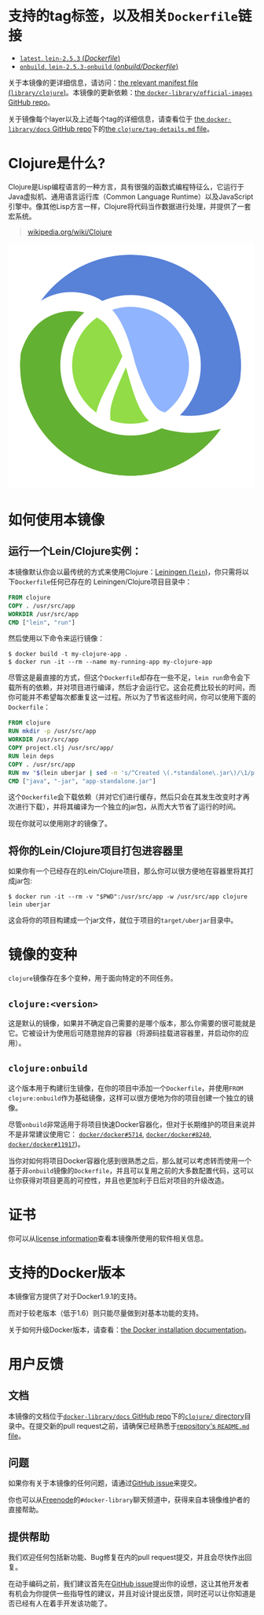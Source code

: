 # 支持的tag标签，以及相关`Dockerfile`链接

-	[`latest`, `lein-2.5.3` (*Dockerfile*)](https://github.com/Quantisan/docker-clojure/blob/a22cdfcdf10fd5c99fa4bb993c71847ab00ee2a9/Dockerfile)
-	[`onbuild`, `lein-2.5.3-onbuild` (*onbuild/Dockerfile*)](https://github.com/Quantisan/docker-clojure/blob/a22cdfcdf10fd5c99fa4bb993c71847ab00ee2a9/onbuild/Dockerfile)

关于本镜像的更详细信息，请访问：[the relevant manifest file (`library/clojure`)](https://github.com/docker-library/official-images/blob/master/library/clojure)。本镜像的更新依赖：[the `docker-library/official-images` GitHub repo](https://github.com/docker-library/official-images)。

关于镜像每个layer以及上述每个tag的详细信息，请查看位于 [the `docker-library/docs` GitHub repo](https://github.com/docker-library/docs)下的[the `clojure/tag-details.md` file](https://github.com/docker-library/docs/blob/master/clojure/tag-details.md)。

# Clojure是什么?

Clojure是Lisp编程语言的一种方言，具有很强的函数式编程特征么，它运行于Java虚拟机、通用语言运行库（Common Language Runtime）以及JavaScript引擎中。像其他Lisp方言一样，Clojure将代码当作数据进行处理，并提供了一套宏系统。

> [wikipedia.org/wiki/Clojure](http://en.wikipedia.org/wiki/Clojure)

![logo](https://raw.githubusercontent.com/docker-library/docs/master/clojure/logo.png)

# 如何使用本镜像

## 运行一个Lein/Clojure实例：

本镜像默认你会以最传统的方式来使用Clojure：[Leiningen (`lein`)](http://leiningen.org/)，你只需将以下`Dockerfile`任何已存在的 Leiningen/Clojure项目目录中：

```dockerfile
FROM clojure
COPY . /usr/src/app
WORKDIR /usr/src/app
CMD ["lein", "run"]
```

然后使用以下命令来运行镜像：

```console
$ docker build -t my-clojure-app .
$ docker run -it --rm --name my-running-app my-clojure-app
```

尽管这是最直接的方式，但这个`Dockerfile`却存在一些不足，`lein run`命令会下载所有的依赖，并对项目进行编译，然后才会运行它。这会花费比较长的时间，而你可能并不希望每次都重复这一过程。所以为了节省这些时间，你可以使用下面的`Dockerfile`：

```dockerfile
FROM clojure
RUN mkdir -p /usr/src/app
WORKDIR /usr/src/app
COPY project.clj /usr/src/app/
RUN lein deps
COPY . /usr/src/app
RUN mv "$(lein uberjar | sed -n 's/^Created \(.*standalone\.jar\)/\1/p')" app-standalone.jar
CMD ["java", "-jar", "app-standalone.jar"]
```

这个`Dockerfile`会下载依赖（并对它们进行缓存，然后只会在其发生改变时才再次进行下载），并将其编译为一个独立的jar包，从而大大节省了运行的时间。

现在你就可以使用刚才的镜像了。

## 将你的Lein/Clojure项目打包进容器里

如果你有一个已经存在的Lein/Clojure项目，那么你可以很方便地在容器里将其打成jar包:

```console
$ docker run -it --rm -v "$PWD":/usr/src/app -w /usr/src/app clojure lein uberjar
```

这会将你的项目构建成一个jar文件，就位于项目的`target/uberjar`目录中。

# 镜像的变种

`clojure`镜像存在多个变种，用于面向特定的不同任务。

## `clojure:<version>`

这是默认的镜像，如果并不确定自己需要的是哪个版本，那么你需要的很可能就是它。它被设计为使用后可随意抛弃的容器（将源码挂载进容器里，并启动你的应用）。

## `clojure:onbuild`

这个版本用于构建衍生镜像，在你的项目中添加一个`Dockerfile`，并使用`FROM clojure:onbuild`作为基础镜像，这样可以很方便地为你的项目创建一个独立的镜像。

尽管`onbuild`非常适用于将项目快速Docker容器化，但对于长期维护的项目来说并不是非常建议使用它： [`docker/docker#5714`](https://github.com/docker/docker/issues/5714), [`docker/docker#8240`](https://github.com/docker/docker/issues/8240), [`docker/docker#11917`](https://github.com/docker/docker/issues/11917))。

当你对如何将项目Docker容器化感到很熟悉之后，那么就可以考虑转而使用一个基于非`onbuild`镜像的`Dockerfile`，并且可以复用之前的大多数配置代码，这可以让你获得对项目更高的可控性，并且也更加利于日后对项目的升级改造。

# 证书

你可以从[license information](http://clojure.org/license)查看本镜像所使用的软件相关信息。

# 支持的Docker版本

本镜像官方提供了对于Docker1.9.1的支持。

而对于较老版本（低于1.6）则只能尽量做到对基本功能的支持。

关于如何升级Docker版本，请查看：[the Docker installation documentation](https://docs.docker.com/installation/)。

# 用户反馈

## 文档

本镜像的文档位于[`docker-library/docs` GitHub repo](https://github.com/docker-library/docs)下的[`clojure/` directory](https://github.com/docker-library/docs/tree/master/clojure)目录中。在提交新的pull request之前，请确保已经熟悉于[repository's `README.md` file](https://github.com/docker-library/docs/blob/master/README.md)。

## 问题

如果你有关于本镜像的任何问题，请通过[GitHub issue](https://github.com/Quantisan/docker-clojure/issues)来提交。

你也可以从[Freenode](https://freenode.net)的`#docker-library`聊天频道中，获得来自本镜像维护者的直接帮助。

## 提供帮助

我们欢迎任何包括新功能、Bug修复在内的pull request提交，并且会尽快作出回复。

在动手编码之前，我们建议首先在[GitHub issue](https://github.com/Quantisan/docker-clojure/issues)提出你的设想，这让其他开发者有机会为你提供一些指导性的建议，并且对设计提出反馈，同时还可以让你知道是否已经有人在着手开发该功能了。
